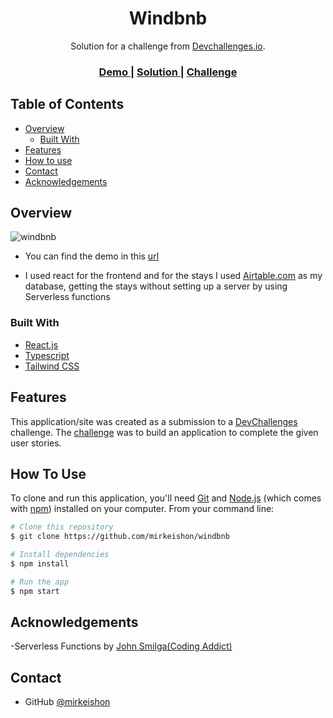 <!-- Please update value in the {}  -->

<h1 align="center">Windbnb</h1>

<div align="center">
   Solution for a challenge from  <a href="http://devchallenges.io" target="_blank">Devchallenges.io</a>.
</div>

<div align="center">
  <h3>
    <a href="https://airtable-clone.netlify.app/">
      Demo
    </a>
    <span> | </span>
    <a href="https://devchallenges.io/solutions/xOle6RhI7BqaJ1ME3huo">
      Solution
    </a>
    <span> | </span>
    <a href="https://devchallenges.io/challenges/3JFYedSOZqAxYuOCNmYD">
      Challenge
    </a>
  </h3>
</div>

<!-- TABLE OF CONTENTS -->

## Table of Contents

- [Overview](#overview)
  - [Built With](#built-with)
- [Features](#features)
- [How to use](#how-to-use)
- [Contact](#contact)
- [Acknowledgements](#acknowledgements)

<!-- OVERVIEW -->

## Overview

![windbnb](https://user-images.githubusercontent.com/94877748/158280866-3d17907e-0fe1-48c0-a36d-bd2ba1d36f08.png)

- You can find the demo in this [url](https://airtable-clone.netlify.app/)

- I used react for the frontend and for the stays I used [Airtable.com](https://www.airtable.com/) as my database, getting the stays without setting up a server by using Serverless functions

### Built With

<!-- This section should list any major frameworks that you built your project using. Here are a few examples.-->

- [React.js](https://nextjs.org/)
- [Typescript](https://www.typescriptlang.org/)
- [Tailwind CSS](https://tailwindcss.com/)

## Features

<!-- List the features of your application or follow the template. Don't share the figma file here :) -->

This application/site was created as a submission to a [DevChallenges](https://devchallenges.io/challenges) challenge. The [challenge](https://devchallenges.io/challenges/3JFYedSOZqAxYuOCNmYD) was to build an application to complete the given user stories.

## How To Use

<!-- Example: -->

To clone and run this application, you'll need [Git](https://git-scm.com) and [Node.js](https://nodejs.org/en/download/) (which comes with [npm](http://npmjs.com)) installed on your computer. From your command line:

```bash
# Clone this repository
$ git clone https://github.com/mirkeishon/windbnb

# Install dependencies
$ npm install

# Run the app
$ npm start
```

## Acknowledgements

-Serverless Functions by [John Smilga(Coding Addict)](https://www.youtube.com/watch?v=AfAZ33XjIBU&t=3s&ab_channel=CodingAddict)

## Contact

- GitHub [@mirkeishon](https://github.com/mirkeishon)
